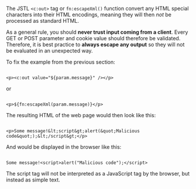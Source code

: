 The JSTL `<c:out>` tag or `fn:escapeXml()` function convert any HTML special characters into their HTML encodings, meaning they will then *not* be processed as standard HTML.

As a general rule, you should **never trust input coming from a client**. Every GET or POST parameter and cookie value should therefore be validated. Therefore, it is best practice to **always escape any output** so they will not be evaluated in an unexpected way. 

To fix the example from the previous section:

<pre class="language-html line-numbers"><code>
&lt;p>&lt;c:out value="${param.message}" />&lt;/p>
</code></pre>

or

<pre class="language-html line-numbers"><code>
&lt;p>${fn:escapeXml(param.message)}&lt;/p>
</code></pre>

The resulting HTML of the web page would then look like this:

<pre class="language-html line-numbers"><code>
&lt;p>Some message!&amp;lt;script&amp;gt;alert(&amp;quot;Malicious code&amp;quot;);&amp;lt;/script&amp;gt;&lt;/p>
</code></pre>

And would be displayed in the browser like this:

<pre class="language-html line-numbers"><code>
Some message!&lt;script&gt;alert(&quot;Malicious code&quot;);&lt;/script&gt;
</code></pre>

The script tag will not be interpreted as a JavaScript tag by the browser, but instead as simple text.
